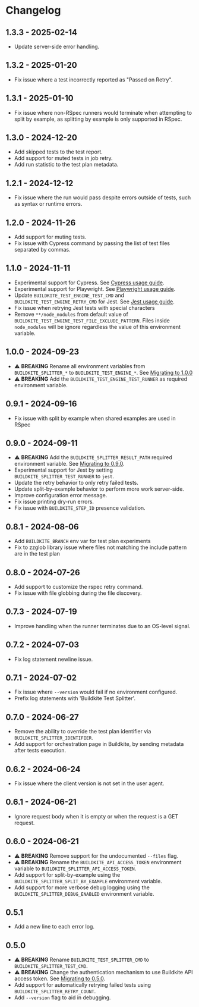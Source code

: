 # Changelog

## 1.3.3 - 2025-02-14
- Update server-side error handling.

## 1.3.2 - 2025-01-20
- Fix issue where a test incorrectly reported as "Passed on Retry".

## 1.3.1 - 2025-01-10
- Fix issue where non-RSpec runners would terminate when attempting to split by example, as splitting by example is only supported in RSpec.

## 1.3.0 - 2024-12-20
- Add skipped tests to the test report.
- Add support for muted tests in job retry.
- Add run statistic to the test plan metadata.

## 1.2.1 - 2024-12-12
- Fix issue where the run would pass despite errors outside of tests, such as syntax or runtime errors.

## 1.2.0 - 2024-11-26
- Add support for muting tests.
- Fix issue with Cypress command by passing the list of test files separated by commas.

## 1.1.0 - 2024-11-11
- Experimental support for Cypress. See [Cypress usage guide](./docs/cypress.md).
- Experimental support for Playwright. See [Playwright usage guide](./docs/playwright.md).
- Update `BUILDKITE_TEST_ENGINE_TEST_CMD` and `BUILDKITE_TEST_ENGINE_RETRY_CMD` for Jest. See [Jest usage guide](./docs/jest.md).
- Fix issue when retrying Jest tests with special characters
- Remove `**/node_modules` from default value of `BUILDKITE_TEST_ENGINE_TEST_FILE_EXCLUDE_PATTERN`. Files inside `node_modules` will be ignore regardless the value of this environment variable.

## 1.0.0 - 2024-09-23
- ⚠️ **BREAKING** Rename all environment variables from `BUILDKITE_SPLITTER_*` to `BUILDKITE_TEST_ENGINE_*`. See [Migrating to 1.0.0](https://github.com/buildkite/test-splitter/tree/90b699918b11500336f8a0fce306da917fba7408?tab=readme-ov-file#migrating-to-100)
- ⚠️ **BREAKING** Add the `BUILDKITE_TEST_ENGINE_TEST_RUNNER` as required environment variable.

## 0.9.1 - 2024-09-16
- Fix issue with split by example when shared examples are used in RSpec

## 0.9.0 - 2024-09-11
- ⚠️ **BREAKING** Add the `BUILDKITE_SPLITTER_RESULT_PATH` required environment variable. See [Migrating to 0.9.0](https://github.com/buildkite/test-splitter/tree/db4cab8cd6c82392553cd80481cf75e3888c2f4c?tab=readme-ov-file#migrating-to-090).
- Experimental support for Jest by setting `BUILDKITE_SPLITTER_TEST_RUNNER` to `jest`.
- Update the retry behavior to only retry failed tests.
- Update split-by-example behavior to perform more work server-side.
- Improve configuration error message.
- Fix issue printing dry-run errors.
- Fix issue with `BUILDKITE_STEP_ID` presence validation.

## 0.8.1 - 2024-08-06
- Add `BUILDKITE_BRANCH` env var for test plan experiments
- Fix to zzglob library issue where files not matching the include pattern are in the test plan

## 0.8.0 - 2024-07-26
- Add support to customize the rspec retry command.
- Fix issue with file globbing during the file discovery.

## 0.7.3 - 2024-07-19
- Improve handling when the runner terminates due to an OS-level signal.

## 0.7.2 - 2024-07-03
- Fix log statement newline issue.

## 0.7.1 - 2024-07-02
- Fix issue where `--version` would fail if no environment configured.
- Prefix log statements with 'Buildkite Test Splitter'.

## 0.7.0 - 2024-06-27
- Remove the ability to override the test plan identifier via `BUILDKITE_SPLITTER_IDENTIFIER`.
- Add support for orchestration page in Buildkite, by sending metadata after tests execution.

## 0.6.2 - 2024-06-24
- Fix issue where the client version is not set in the user agent.

## 0.6.1 - 2024-06-21
- Ignore request body when it is empty or when the request is a GET request.

## 0.6.0 - 2024-06-21

- ⚠️ **BREAKING** Remove support for the undocumented `--files` flag.
- ⚠️ **BREAKING** Rename the `BUILDKITE_API_ACCESS_TOKEN` environment variable to `BUILDKITE_SPLITTER_API_ACCESS_TOKEN`.
- Add support for split-by-example using the `BUILDKITE_SPLITTER_SPLIT_BY_EXAMPLE` environment variable.
- Add support for more verbose debug logging using the `BUILDKITE_SPLITTER_DEBUG_ENABLED` environment variable.

## 0.5.1
- Add a new line to each error log.

## 0.5.0
- ⚠️ **BREAKING** Rename `BUILDKITE_TEST_SPLITTER_CMD` to `BUILDKITE_SPLITTER_TEST_CMD`.
- ⚠️ **BREAKING** Change the authentication mechanism to use Buildkite API access token. See [Migrating to 0.5.0](https://github.com/buildkite/test-splitter/tree/cdbbe348a0eb10bb6ca3211f2c5cd870f0dadfdd?tab=readme-ov-file#migrating-from-040).
- Add support for automatically retrying failed tests using `BUILDKITE_SPLITTER_RETRY_COUNT`.
- Add `--version` flag to aid in debugging.
